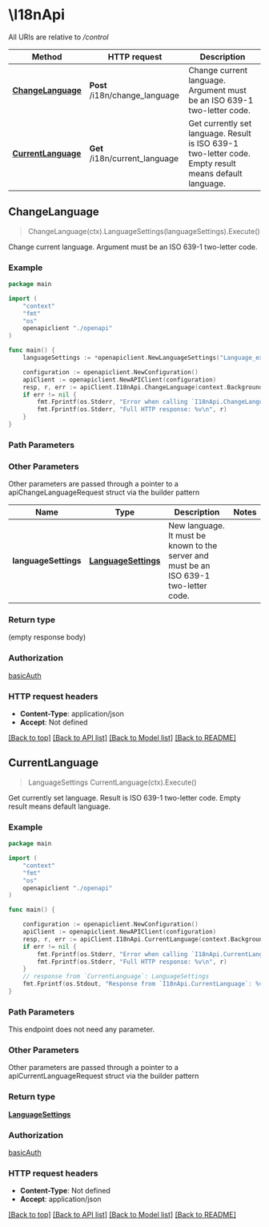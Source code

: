 # \I18nApi

All URIs are relative to */control*

Method | HTTP request | Description
------------- | ------------- | -------------
[**ChangeLanguage**](I18nApi.md#ChangeLanguage) | **Post** /i18n/change_language | Change current language.  Argument must be an ISO 639-1 two-letter code. 
[**CurrentLanguage**](I18nApi.md#CurrentLanguage) | **Get** /i18n/current_language | Get currently set language.  Result is ISO 639-1 two-letter code.  Empty result means default language. 



## ChangeLanguage

> ChangeLanguage(ctx).LanguageSettings(languageSettings).Execute()

Change current language.  Argument must be an ISO 639-1 two-letter code. 



### Example

```go
package main

import (
    "context"
    "fmt"
    "os"
    openapiclient "./openapi"
)

func main() {
    languageSettings := *openapiclient.NewLanguageSettings("Language_example") // LanguageSettings | New language.  It must be known to the server and must be an ISO 639-1 two-letter code.  (optional)

    configuration := openapiclient.NewConfiguration()
    apiClient := openapiclient.NewAPIClient(configuration)
    resp, r, err := apiClient.I18nApi.ChangeLanguage(context.Background()).LanguageSettings(languageSettings).Execute()
    if err != nil {
        fmt.Fprintf(os.Stderr, "Error when calling `I18nApi.ChangeLanguage``: %v\n", err)
        fmt.Fprintf(os.Stderr, "Full HTTP response: %v\n", r)
    }
}
```

### Path Parameters



### Other Parameters

Other parameters are passed through a pointer to a apiChangeLanguageRequest struct via the builder pattern


Name | Type | Description  | Notes
------------- | ------------- | ------------- | -------------
 **languageSettings** | [**LanguageSettings**](LanguageSettings.md) | New language.  It must be known to the server and must be an ISO 639-1 two-letter code.  | 

### Return type

 (empty response body)

### Authorization

[basicAuth](../README.md#basicAuth)

### HTTP request headers

- **Content-Type**: application/json
- **Accept**: Not defined

[[Back to top]](#) [[Back to API list]](../README.md#documentation-for-api-endpoints)
[[Back to Model list]](../README.md#documentation-for-models)
[[Back to README]](../README.md)


## CurrentLanguage

> LanguageSettings CurrentLanguage(ctx).Execute()

Get currently set language.  Result is ISO 639-1 two-letter code.  Empty result means default language. 



### Example

```go
package main

import (
    "context"
    "fmt"
    "os"
    openapiclient "./openapi"
)

func main() {

    configuration := openapiclient.NewConfiguration()
    apiClient := openapiclient.NewAPIClient(configuration)
    resp, r, err := apiClient.I18nApi.CurrentLanguage(context.Background()).Execute()
    if err != nil {
        fmt.Fprintf(os.Stderr, "Error when calling `I18nApi.CurrentLanguage``: %v\n", err)
        fmt.Fprintf(os.Stderr, "Full HTTP response: %v\n", r)
    }
    // response from `CurrentLanguage`: LanguageSettings
    fmt.Fprintf(os.Stdout, "Response from `I18nApi.CurrentLanguage`: %v\n", resp)
}
```

### Path Parameters

This endpoint does not need any parameter.

### Other Parameters

Other parameters are passed through a pointer to a apiCurrentLanguageRequest struct via the builder pattern


### Return type

[**LanguageSettings**](LanguageSettings.md)

### Authorization

[basicAuth](../README.md#basicAuth)

### HTTP request headers

- **Content-Type**: Not defined
- **Accept**: application/json

[[Back to top]](#) [[Back to API list]](../README.md#documentation-for-api-endpoints)
[[Back to Model list]](../README.md#documentation-for-models)
[[Back to README]](../README.md)

